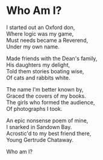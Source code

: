 # Who Am I?

I started out an Oxford don,  
Where logic was my game,  
Must needs became a Reverend,  
Under my own name.

Made friends with the Dean's family,  
His daughters my delight,  
Told them stories boating wise,  
Of cats and rabbits white.  

The name I'm better known by,  
Graced the covers of my books.  
The girls who formed the audience,  
Of photographs I took.  

An epic nonsense poem of mine,  
I snarked in Sandown Bay.  
Acrostic'd to my best friend there,  
Young Gertrude Chataway.  

Who am I?
